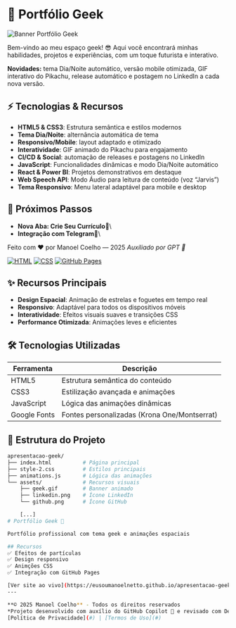 # 🌌 Portfólio Geek

![Banner Portfólio Geek](assets/capa-preview.png)

Bem-vindo ao meu espaço geek! 😎 Aqui você encontrará minhas habilidades, projetos e experiências, com um toque futurista e interativo.

**Novidades:** tema Dia/Noite automático, versão mobile otimizada, GIF interativo do Pikachu, release automático e postagem no LinkedIn a cada nova versão.

## ⚡ Tecnologias & Recursos
 
- **HTML5 & CSS3**: Estrutura semântica e estilos modernos
- **Tema Dia/Noite**: alternância automática de tema
- **Responsivo/Mobile**: layout adaptado e otimizado
- **Interatividade**: GIF animado do Pikachu para engajamento
- **CI/CD & Social**: automação de releases e postagens no LinkedIn
- **JavaScript**: Funcionalidades dinâmicas e modo Dia/Noite automático
- **React & Power BI**: Projetos demonstrativos em destaque
- **Web Speech API**: Modo Áudio para leitura de conteúdo (voz “Jarvis”)
- **Tema Responsivo**: Menu lateral adaptável para mobile e desktop


## 🔭 Próximos Passos

 
- **Nova Aba: Crie Seu Currículo**📝\
- **Integração com Telegram**🤖\
 
Feito com ❤️ por Manoel Coelho — 2025
*Auxiliado por GPT 🤖*

[![HTML](https://img.shields.io/badge/HTML5-E34F26?style=for-the-badge&logo=html5&logoColor=white)](https://developer.mozilla.org/en-US/docs/Web/HTML)
[![CSS](https://img.shields.io/badge/CSS3-1572B6?style=for-the-badge&logo=css3&logoColor=white)](https://developer.mozilla.org/en-US/docs/Web/CSS)
[![GitHub Pages](https://img.shields.io/badge/GitHub%20Pages-222222?style=for-the-badge&logo=github&logoColor=white)](https://pages.github.com/)

## ✨ Recursos Principais

- **Design Espacial**: Animação de estrelas e foguetes em tempo real
- **Responsivo**: Adaptável para todos os dispositivos móveis
- **Interatividade**: Efeitos visuais suaves e transições CSS
- **Performance Otimizada**: Animações leves e eficientes

## 🛠 Tecnologias Utilizadas

| Ferramenta          | Descrição                                  |
|---------------------|--------------------------------------------|
| HTML5               | Estrutura semântica do conteúdo            |
| CSS3                | Estilização avançada e animações          |
| JavaScript          | Lógica das animações dinâmicas            |
| Google Fonts        | Fontes personalizadas (Krona One/Montserrat) |

## 📂 Estrutura do Projeto

```bash
apresentacao-geek/
├── index.html          # Página principal
├── style-2.css         # Estilos principais
├── animations.js       # Lógica das animações
└── assets/             # Recursos visuais
    ├── geek.gif        # Banner animado
    ├── linkedin.png    # Ícone LinkedIn
    └── github.png      # Ícone GitHub

    [...]
# Portfólio Geek 🚀

Portfólio profissional com tema geek e animações espaciais

## Recursos
✅ Efeitos de partículas  
✅ Design responsivo  
✅ Animções CSS  
✅ Integração com GitHub Pages  

[Ver site ao vivo](https://eusoumanoelnetto.github.io/apresentacao-geek/apresentacao-geek-ini/index.html apresentacao-geek-ini/index.html apresentacao-geek-ini/index.html)
---

**© 2025 Manoel Coelho** - Todos os direitos reservados  
*Projeto desenvolvido com auxílio do GitHub Copilot 🤖 e revisado com DeepSeek-R1 🧠*  
[Política de Privacidade](#) | [Termos de Uso](#)

